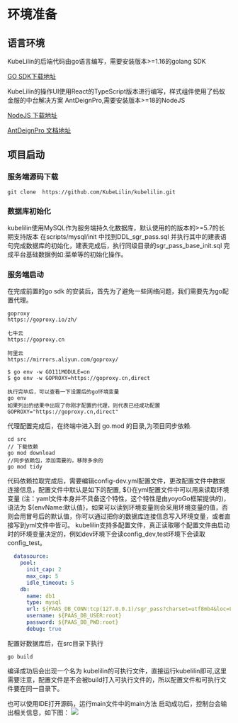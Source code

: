 # 环境准备

## 语言环境
KubeLilin的后端代码由go语言编写，需要安装版本>=1.16的golang SDK

[GO SDK下载地址](https://go.dev/dl/)

KubeLilin的操作UI使用React的TypeScript版本进行编写，样式组件使用了蚂蚁金服的中台解决方案 AntDeignPro,需要安装版本>=18的NodeJS

[NodeJS 下载地址](https://nodejs.org/en/)

[AntDeignPro 文档地址](https://pro.ant.design/)

## 项目启动
### 服务端源码下载
 ``` shell
 git clone  https://github.com/KubeLilin/kubelilin.git
 ```

 
 ### 数据库初始化
 kubelilin使用MySQL作为服务端持久化数据库，默认使用的的版本的>=5.7的长期支持版本
 在scripts/mysql/init 中找到DDL_sgr_pass.sql 并执行其中的建表语句完成数据库的初始化，建表完成后，执行同级目录的sgr_pass_base_init.sql 完成平台基础数据例如:菜单等的初始化操作。

 ### 服务端启动
在完成前置的go sdk 的安装后，首先为了避免一些网络问题，我们需要先为go配置代理。

``` shell
goproxy
https://goproxy.io/zh/

七牛云
https://goproxy.cn

阿里云
https://mirrors.aliyun.com/goproxy/

$ go env -w GO111MODULE=on
$ go env -w GOPROXY=https://goproxy.cn,direct

执行完毕后，可以查看一下设置后的go环境变量
go env
如果列出的结果中出现了你刚才配置的代理，则代表已经成功配置
GOPROXY="https://goproxy.cn,direct"
```

代理配置完成后，在终端中进入到 go.mod 的目录,为项目同步依赖.
``` shell
cd src
// 下载依赖
go mod download
//同步依赖包，添加需要的，移除多余的
go mod tidy
```
代码依赖拉取完成后，需要编辑config-dev.yml配置文件，更改配置文件中数据连接信息，配置文件中默认是如下的配置, ${}在yml配置文件中可以用来读取环境变量
(注：yaml文件本身并不具备这个特性，这个特性是由yoyoGo框架提供的)，语法为 ${envName:默认值}，如果可以读到环境变量则会采用环境变量的值，否则会用冒号后的默认值，你可以通过把你的数据库连接信息写入环境变量，或者直接写到yml文件中皆可。
kubelilin支持多配置文件，真正读取哪个配置文件由启动时的环境变量决定的，例如dev环境下会读config_dev,test环境下会读取config_test。
``` yml
  datasource:
    pool:
      init_cap: 2
      max_cap: 5
      idle_timeout: 5
    db:
      name: db1
      type: mysql
      url: ${PAAS_DB_CONN:tcp(127.0.0.1)/sgr_pass?charset=utf8mb4&loc=Local&parseTime=True}
      username: ${PAAS_DB_USER:root}
      password: ${PAAS_DB_PWD:root}
      debug: true
```
配置好数据库后，在src目录下执行
``` shell
go build
```
编译成功后会出现一个名为 kubelilin的可执行文件，直接运行kubelilin即可,这里需要注意，配置文件是不会被build打入可执行文件的，所以配置文件和可执行文件要在同一目录下。

也可以使用IDE打开源码，运行main文件中的main方法
启动成功后，控制台会输出相关信息，如下图：
![](https://mnur-prod-public.oss-cn-beijing.aliyuncs.com/empx/run.png)
